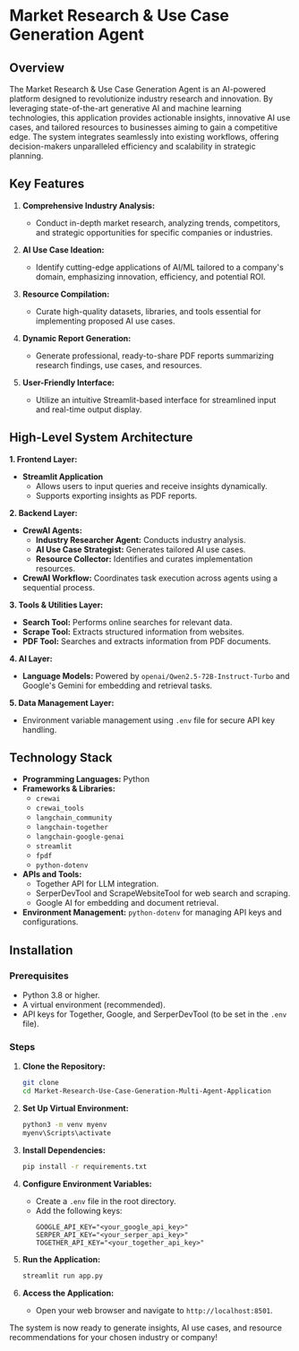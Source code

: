 # Market Research & Use Case Generation Agent

## Overview
The Market Research & Use Case Generation Agent is an AI-powered platform designed to revolutionize industry research and innovation. By leveraging state-of-the-art generative AI and machine learning technologies, this application provides actionable insights, innovative AI use cases, and tailored resources to businesses aiming to gain a competitive edge. The system integrates seamlessly into existing workflows, offering decision-makers unparalleled efficiency and scalability in strategic planning.

## Key Features
1. **Comprehensive Industry Analysis:**
   - Conduct in-depth market research, analyzing trends, competitors, and strategic opportunities for specific companies or industries.

2. **AI Use Case Ideation:**
   - Identify cutting-edge applications of AI/ML tailored to a company's domain, emphasizing innovation, efficiency, and potential ROI.

3. **Resource Compilation:**
   - Curate high-quality datasets, libraries, and tools essential for implementing proposed AI use cases.

4. **Dynamic Report Generation:**
   - Generate professional, ready-to-share PDF reports summarizing research findings, use cases, and resources.

5. **User-Friendly Interface:**
   - Utilize an intuitive Streamlit-based interface for streamlined input and real-time output display.

## High-Level System Architecture

**1. Frontend Layer:**
   - **Streamlit Application**
     - Allows users to input queries and receive insights dynamically.
     - Supports exporting insights as PDF reports.

**2. Backend Layer:**
   - **CrewAI Agents:**
     - **Industry Researcher Agent:** Conducts industry analysis.
     - **AI Use Case Strategist:** Generates tailored AI use cases.
     - **Resource Collector:** Identifies and curates implementation resources.
   - **CrewAI Workflow:** Coordinates task execution across agents using a sequential process.

**3. Tools & Utilities Layer:**
   - **Search Tool:** Performs online searches for relevant data.
   - **Scrape Tool:** Extracts structured information from websites.
   - **PDF Tool:** Searches and extracts information from PDF documents.

**4. AI Layer:**
   - **Language Models:** Powered by `openai/Qwen2.5-72B-Instruct-Turbo` and Google's Gemini for embedding and retrieval tasks.

**5. Data Management Layer:**
   - Environment variable management using `.env` file for secure API key handling.

## Technology Stack
- **Programming Languages:** Python
- **Frameworks & Libraries:**
  - `crewai`
  - `crewai_tools`
  - `langchain_community`
  - `langchain-together`
  - `langchain-google-genai`
  - `streamlit`
  - `fpdf`
  - `python-dotenv`
- **APIs and Tools:**
  - Together API for LLM integration.
  - SerperDevTool and ScrapeWebsiteTool for web search and scraping.
  - Google AI for embedding and document retrieval.
- **Environment Management:** `python-dotenv` for managing API keys and configurations.

## Installation

### Prerequisites
- Python 3.8 or higher.
- A virtual environment (recommended).
- API keys for Together, Google, and SerperDevTool (to be set in the `.env` file).

### Steps
1. **Clone the Repository:**
   ```bash
   git clone 
   cd Market-Research-Use-Case-Generation-Multi-Agent-Application

   ```

2. **Set Up Virtual Environment:**
   ```bash
   python3 -m venv myenv
   myenv\Scripts\activate
   ```

3. **Install Dependencies:**
   ```bash
   pip install -r requirements.txt
   ```

4. **Configure Environment Variables:**
   - Create a `.env` file in the root directory.
   - Add the following keys:
     ```env
     GOOGLE_API_KEY="<your_google_api_key>"
     SERPER_API_KEY="<your_serper_api_key>"
     TOGETHER_API_KEY="<your_together_api_key>"
     ```

5. **Run the Application:**
   ```bash
   streamlit run app.py
   ```

6. **Access the Application:**
   - Open your web browser and navigate to `http://localhost:8501`.

The system is now ready to generate insights, AI use cases, and resource recommendations for your chosen industry or company!

